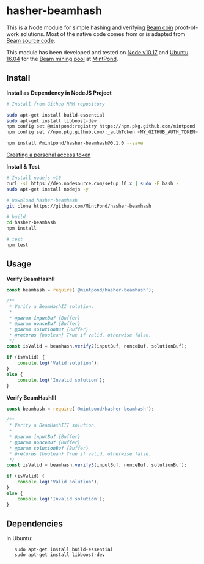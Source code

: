 hasher-beamhash
===============

This is a Node module for simple hashing and verifying [Beam coin](https://beam.mw) proof-of-work solutions. 
Most of the native code comes from or is adapted from [Beam source code](https://github.com/BeamMW/beam/tree/master/3rdparty/crypto).

This module has been developed and tested on [Node v10.17](https://nodejs.org/) and 
[Ubuntu 16.04](http://releases.ubuntu.com/16.04/) for the [Beam mining pool](https://mintpond.com/#!/beam) at [MintPond](https://mintpond.com).

## Install ##
__Install as Dependency in NodeJS Project__
```bash
# Install from Github NPM repository

sudo apt-get install build-essential
sudo apt-get install libboost-dev
npm config set @mintpond:registry https://npm.pkg.github.com/mintpond
npm config set //npm.pkg.github.com/:_authToken <MY_GITHUB_AUTH_TOKEN>

npm install @mintpond/hasher-beamhash@0.1.0 --save
```
[Creating a personal access token](https://help.github.com/en/github/authenticating-to-github/creating-a-personal-access-token-for-the-command-line)

__Install & Test__
```bash
# Install nodejs v10
curl -sL https://deb.nodesource.com/setup_10.x | sudo -E bash -
sudo apt-get install nodejs -y

# Download hasher-beamhash
git clone https://github.com/MintPond/hasher-beamhash

# build
cd hasher-beamhash
npm install

# test
npm test
``` 

## Usage ##
__Verify BeamHashII__
```javascript
const beamhash = require('@mintpond/hasher-beamhash');

/**
 * Verify a BeamHashII solution.
 *
 * @param inputBuf {Buffer}
 * @param nonceBuf {Buffer}
 * @param solutionBuf {Buffer}
 * @returns {boolean} True if valid, otherwise false.
 */
const isValid = beamhash.verify2(inputBuf, nonceBuf, solutionBuf);

if (isValid) {
    console.log('Valid solution');
}
else {
    console.log('Invalid solution');
}
```

__Verify BeamHashIII__
```javascript
const beamhash = require('@mintpond/hasher-beamhash');

/**
 * Verify a BeamHashIII solution.
 *
 * @param inputBuf {Buffer}
 * @param nonceBuf {Buffer}
 * @param solutionBuf {Buffer}
 * @returns {boolean} True if valid, otherwise false.
 */
const isValid = beamhash.verify3(inputBuf, nonceBuf, solutionBuf);

if (isValid) {
    console.log('Valid solution');
}
else {
    console.log('Invalid solution');
}
```

## Dependencies ##
In Ubuntu:
```
   sudo apt-get install build-essential
   sudo apt-get install libboost-dev
```